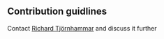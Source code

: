 ## Contribution guidlines

Contact [Richard Tjörnhammar](https://keybase.io/richardt) and discuss it further
